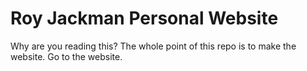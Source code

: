 # Roy Jackman Personal Website

Why are you reading this? The whole point of this repo is to make the website. Go to the website.
